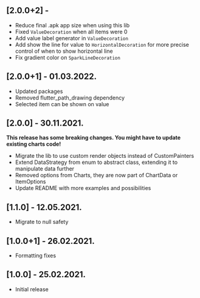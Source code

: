 ## [2.0.0+2] - 
* Reduce final .apk app size when using this lib
* Fixed `ValueDecoration` when all items were 0
* Add value label generator in `ValueDecoration`
* Add show the line for value to `HorizontalDecoration` for more precise control of when to show horizontal line
* Fix gradient color on `SparkLineDecoration`

## [2.0.0+1] - 01.03.2022.
* Updated packages
* Removed flutter_path_drawing dependency
* Selected item can be shown on value

## [2.0.0] - 30.11.2021.
**This release has some breaking changes. You might have to update existing charts code!**

* Migrate the lib to use custom render objects instead of CustomPainters
* Extend DataStrategy from enum to abstract class, extending it to manipulate data further
* Removed options from Charts, they are now part of ChartData or ItemOptions
* Update README with more examples and possibilities

## [1.1.0] - 12.05.2021.

* Migrate to null safety

## [1.0.0+1] - 26.02.2021.

* Formatting fixes

## [1.0.0] - 25.02.2021.

* Initial release
